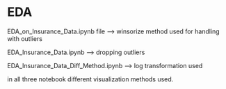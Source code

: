# EDA

EDA_on_Insurance_Data.ipynb file --> winsorize method used for handling with outliers

EDA_Insurance_Data.ipynb --> dropping outliers

EDA_Insurance_Data_Diff_Method.ipynb --> log transformation used

in all three notebook different visualization methods used.
